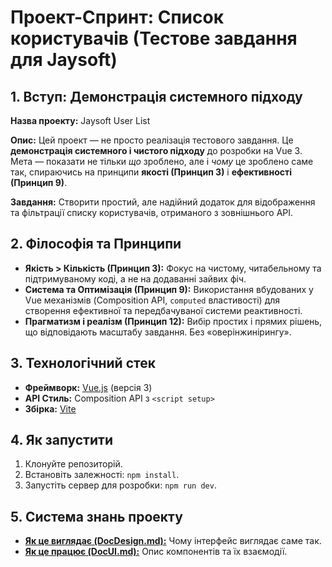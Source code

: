 # Проект-Спринт: Список користувачів (Тестове завдання для Jaysoft)

## 1. Вступ: Демонстрація системного підходу

**Назва проекту:** Jaysoft User List

**Опис:** Цей проект — не просто реалізація тестового завдання. Це **демонстрація системного і чистого підходу** до розробки на Vue 3. Мета — показати не тільки _що_ зроблено, але і _чому_ це зроблено саме так, спираючись на принципи **якості (Принцип 3)** і **ефективності (Принцип 9)**.

**Завдання:** Створити простий, але надійний додаток для відображення та фільтрації списку користувачів, отриманого з зовнішнього API.

## 2. Філософія та Принципи

- **Якість > Кількість (Принцип 3):** Фокус на чистому, читабельному та підтримуваному коді, а не на додаванні зайвих фіч.
- **Система та Оптимізація (Принцип 9):** Використання вбудованих у Vue механізмів (Composition API, `computed` властивості) для створення ефективної та передбачуваної системи реактивності.
- **Прагматизм і реалізм (Принцип 12):** Вибір простих і прямих рішень, що відповідають масштабу завдання. Без «оверінжинірингу».

## 3. Технологічний стек

- **Фреймворк:** [Vue.js](https://vuejs.org/) (версія 3)
- **API Стиль:** Composition API з `<script setup>`
- **Збірка:** [Vite](https://vitejs.dev/)

## 4. Як запустити

1.  Клонуйте репозиторій.
2.  Встановіть залежності: `npm install`.
3.  Запустіть сервер для розробки: `npm run dev`.

## 5. Система знань проекту

- [**Як це виглядає (DocDesign.md):**](./docs/doc-design.md) Чому інтерфейс виглядає саме так.
- [**Як це працює (DocUI.md):**](./docs/doc-ui.md) Опис компонентів та їх взаємодії.
